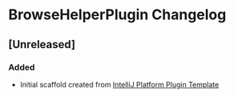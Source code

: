 <!-- Keep a Changelog guide -> https://keepachangelog.com -->

# BrowseHelperPlugin Changelog

## [Unreleased]
### Added
- Initial scaffold created from [IntelliJ Platform Plugin Template](https://github.com/JetBrains/intellij-platform-plugin-template)
